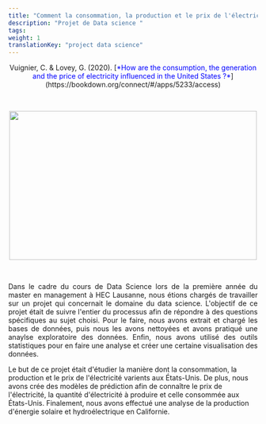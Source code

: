 ```yaml
---
title: "Comment la consommation, la production et le prix de l'électricité sont influencés aux États-Unis ?"
description: "Projet de Data science "
tags:
weight: 1
translationKey: "project data science"
---
```


<center> Vuignier, C. & Lovey, G. (2020). [<span style="color:blue">*How are the consumption, the generation and the price of electricity influenced in the United States ?*</span>](https://bookdown.org/connect/#/apps/5233/access)</p></center>

<p>&nbsp; </p>

<p align="center">
  <img src="/USA.png" width="500" height="300"/>
</p>

<p>&nbsp; </p>

<p style="text-align:justify;">Dans le cadre du cours de Data Science lors de la première année du master en management à HEC Lausanne, nous étions chargés de travailler sur un projet qui concernait le domaine du data science. L'objectif de ce projet était de suivre l'entier du processus afin de répondre à des questions spécifiques au sujet choisi. Pour le faire, nous avons extrait et chargé les bases de données, puis nous les avons nettoyées et avons pratiqué une anaylse exploratoire des données. Enfin, nous avons utilisé des outils statistiques pour en faire une analyse et créer une certaine visualisation des données.

Le but de ce projet était d'étudier la manière dont la consommation, la production et le prix de l'électricité varients aux États-Unis. De plus, nous avons crée des modèles de prédiction afin de connaître le prix de l'électricité, la quantité d'électricité à produire et celle consommée aux États-Unis. Finalement, nous avons effectué une analyse de la production d'énergie solaire et hydroélectrique en Californie.  </p> 

